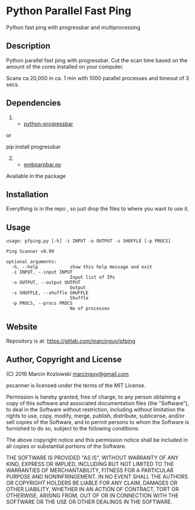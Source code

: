 # Python Parallel Fast Ping

Python fast ping with progressbar and multiprocessing

## Description

Python parallel fast ping with progressbar. Cut the scan time based on the amount of the cores installed on your computer.

Scans ca 20,000 in ca. 1 min with 1000 parallel processes and timeout of 3 secs.


## Dependencies


1) * [python-progressbar](http://code.google.com/p/python-progressbar/)

or

pip install progressbar

2) * [embparpbar.py](https://github.com/esc/embparpbar/)

Available in the package



## Installation

Everything is in the repo , so just drop the files to where you want to use it.

## Usage

```
usage: pfping.py [-h] -i INPUT -o OUTPUT -s SHUFFLE [-p PROCS]

Ping Scanner v0.99

optional arguments:
  -h, --help            show this help message and exit
  -i INPUT, --input INPUT
                        Input list of IPs
  -o OUTPUT, --output OUTPUT
                        Output
  -s SHUFFLE, --shuffle SHUFFLE
                        Shuffle
  -p PROCS, --procs PROCS
                        No of processes

```

## Website

Repository is at: https://gitlab.com/marcinguy/pfping

## Author, Copyright and License

(C) 2016 Marcin Kozlowski <marcinguy@gmail.com>

pscanner is licensed under the terms of the MIT License.

Permission is hereby granted, free of charge, to any person obtaining a copy of
this software and associated documentation files (the "Software"), to deal in
the Software without restriction, including without limitation the rights to
use, copy, modify, merge, publish, distribute, sublicense, and/or sell copies
of the Software, and to permit persons to whom the Software is furnished to do
so, subject to the following conditions:

The above copyright notice and this permission notice shall be included in all
copies or substantial portions of the Software.

THE SOFTWARE IS PROVIDED "AS IS", WITHOUT WARRANTY OF ANY KIND, EXPRESS OR
IMPLIED, INCLUDING BUT NOT LIMITED TO THE WARRANTIES OF MERCHANTABILITY,
FITNESS FOR A PARTICULAR PURPOSE AND NONINFRINGEMENT. IN NO EVENT SHALL THE
AUTHORS OR COPYRIGHT HOLDERS BE LIABLE FOR ANY CLAIM, DAMAGES OR OTHER
LIABILITY, WHETHER IN AN ACTION OF CONTRACT, TORT OR OTHERWISE, ARISING FROM,
OUT OF OR IN CONNECTION WITH THE SOFTWARE OR THE USE OR OTHER DEALINGS IN THE
SOFTWARE.

